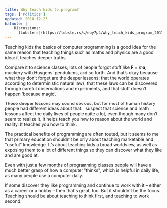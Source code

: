 ```yaml
---
title: Why teach kids to program?
tags: ['Politics']
updated: 2018-12-23
hatnote: |
    Discussions:
      [Lobsters](https://lobste.rs/s/eoy7p4/why_teach_kids_program_2017).
---
```


Teaching kids the basics of computer programming is a good idea for the same
reason that teaching things such as maths and physics are a good idea: it
teaches deeper truths.

Compare it to science classes; lots of people forgot stuff like **F** =
*m***a**, muckery with Huygens’ pendulums, and so forth. And that’s okay because
what they don’t forget are the deeper lessons: that the world operates according
to deterministic natural laws, that these laws can be discovered through careful
observations and experiments, and that stuff doesn’t happen ‘because magic’.

These deeper lessons may sound obvious, but for most of human history people had
different ideas about that. I suspect that science and math lessons affect the
daily lives of people quite a lot, even though many don’t seem to realize it. It
helps teach you how to reason about the world and reality. It teaches you how to
think.

The practical benefits of programming are often touted, but it seems to me that
primary education shouldn’t be only about teaching marketable and "useful"
knowledge. It’s about teaching kids a broad worldview, as well as exposing them
to a lot of different things so they can discover what they like and are good
at.

Even with just a few months of programming classes people will have a much
better grasp of how a computer "thinks", which is helpful in daily life, as many
people use a computer daily.

If some discover they like programming and continue to work with it – either as
a career or a hobby – then that's great, too. But it shouldn't be the focus.
Teaching should be about teaching to think first, and teaching to work second.

